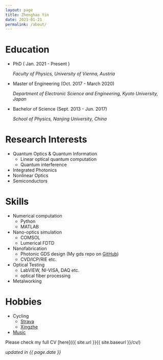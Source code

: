 ```yaml
---
layout: page
title: Zhenghao Yin
date: 2021-01-21
permalink: /about/
---
```


# Education
  - PhD ( Jan. 2021 - Present ) 

    *Faculty of Physics, University of Vienna, Austria*

  - Master of Engineering (Oct. 2017 - March 2020) 

    *Department of Electronic Science and Engineering, Kyoto University, Japan*
  
  - Bachelor of Science (Sept. 2013 - Jun. 2017)
    
    *School of Physics, Nanjing University, China*

# Research Interests

  - Quantum Optics & Quantum Information
    - Linear optical quantum computation
    - Quantum interference
  - Integrated Photonics
  - Nonlinear Optics
  - Semiconductors

# Skills
  - Numerical computation
    - Python
    - MATLAB
  - Nano-optics simulation
    - COMSOL
    - Lumerical FDTD
  - Nanofabrication
	  - Photonic GDS design (My gds repo on [GitHub](https://github.com/fibomat/gds))
	  - CVD/ICP/RIE etc.
  - Optical Testing
    - LabVIEW, NI-VISA, DAQ etc.
    - optical fiber processing
  - Metalworking

# Hobbies

  - Cycling 
    - [Strava](https://www.strava.com/athletes/12094067) 
    - [Xingzhe](http://www.imxingzhe.com/im/iZm1KJmXedm/)
  - [Music](http://music.163.com/#/user/home?id=34072848)

Please check my full CV [here]({{ site.url }}{{ site.baseurl }}/cv/)

_updated in {{ page.date }}_

